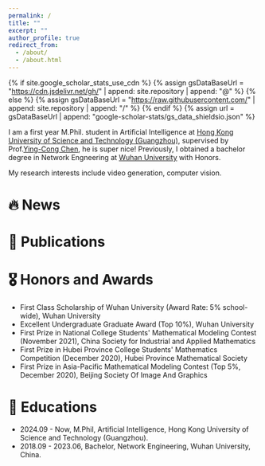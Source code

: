 ```yaml
---
permalink: /
title: ""
excerpt: ""
author_profile: true
redirect_from: 
  - /about/
  - /about.html
---
```


{% if site.google_scholar_stats_use_cdn %}
{% assign gsDataBaseUrl = "https://cdn.jsdelivr.net/gh/" | append: site.repository | append: "@" %}
{% else %}
{% assign gsDataBaseUrl = "https://raw.githubusercontent.com/" | append: site.repository | append: "/" %}
{% endif %}
{% assign url = gsDataBaseUrl | append: "google-scholar-stats/gs_data_shieldsio.json" %}

<span class='anchor' id='about-me'></span>

I am a first year M.Phil. student in Artificial Intelligence at [Hong Kong University of Science and Technology (Guangzhou)](https://www.hkust-gz.edu.cn/), supervised by Prof.[Ying-Cong Chen](https://www.yingcong.me/), he is super nice! Previously, I obtained a bachelor degree in Network Engneering at [Wuhan University](https://www.whu.edu.cn/) with Honors. 

My research interests include video generation, computer vision.

# 🔥 News

# 📝 Publications 

# 🎖 Honors and Awards
- First Class Scholarship of Wuhan University (Award Rate: 5% school-wide), Wuhan University
- Excellent Undergraduate Graduate Award (Top 10%), Wuhan University
- First Prize in National College Students' Mathematical Modeling Contest (November 2021), China Society for Industrial and Applied Mathematics
- First Prize in Hubei Province College Students' Mathematics Competition (December 2020), Hubei Province Mathematical Society
- First Prize in Asia-Pacific Mathematical Modeling Contest (Top 5%, December 2020), Beijing Society Of Image And Graphics

# 📖 Educations
- 2024.09 - Now, M.Phil, Artificial Intelligence, Hong Kong University of Science and Technology (Guangzhou).
- 2018.09 - 2023.06, Bachelor, Network Engineering, Wuhan University, China. 